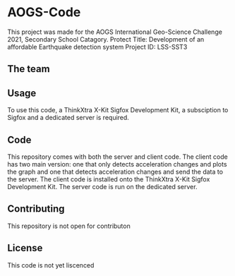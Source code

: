 # AOGS-Code
This project was made for the AOGS International Geo-Science Challenge 2021, Secondary School Catagory.
Protect Title: Development of an affordable Earthquake detection system
Project ID: LSS-SST3 

## The team


## Usage
To use this code, a ThinkXtra X-Kit Sigfox Development Kit, a subsciption to Sigfox and a dedicated server is required.

## Code
This repository comes with both the server and client code.
The client code has two main version: one that only detects acceleration changes and plots the graph and one that detects acceleration changes and send the data to the server.
The client code is installed onto the ThinkXtra X-Kit Sigfox Development Kit.
The server code is run on the dedicated server.

## Contributing
This repository is not open for contributon

## License
This code is not yet liscenced
